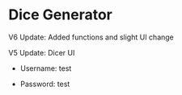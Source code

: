 # Dice Generator

V6 Update: Added functions and slight UI change

V5 Update: Dicer UI 

* Username: test

* Password: test
